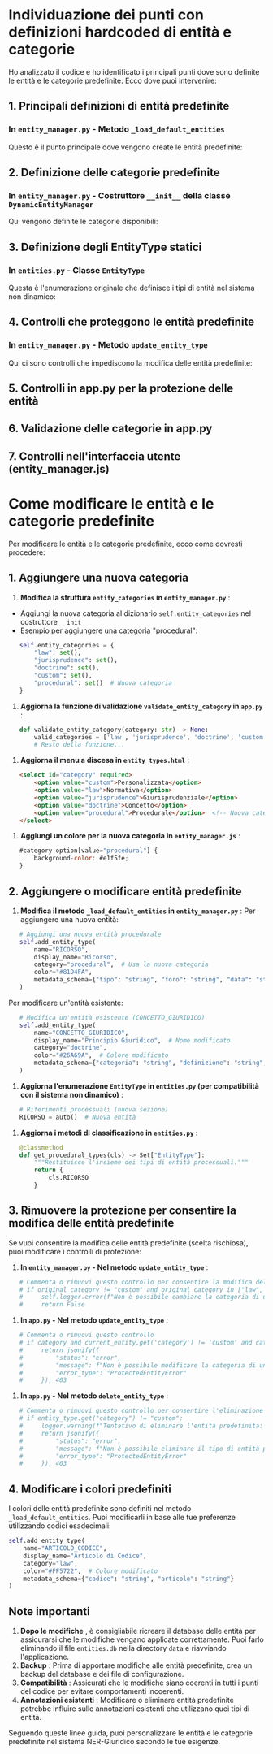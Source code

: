 # Individuazione dei punti con definizioni hardcoded di entità e categorie

Ho analizzato il codice e ho identificato i principali punti dove sono definite le entità e le categorie predefinite. Ecco dove puoi intervenire:

## 1. Principali definizioni di entità predefinite

### In `entity_manager.py` - Metodo `_load_default_entities`

Questo è il punto principale dove vengono create le entità predefinite:

## 2. Definizione delle categorie predefinite

### In `entity_manager.py` - Costruttore `__init__` della classe `DynamicEntityManager`

Qui vengono definite le categorie disponibili:

## 3. Definizione degli EntityType statici

### In `entities.py` - Classe `EntityType`

Questa è l'enumerazione originale che definisce i tipi di entità nel sistema non dinamico:

## 4. Controlli che proteggono le entità predefinite

### In `entity_manager.py` - Metodo `update_entity_type`

Qui ci sono controlli che impediscono la modifica delle entità predefinite:

## 5. Controlli in app.py per la protezione delle entità

## 6. Validazione delle categorie in app.py

## 7. Controlli nell'interfaccia utente (entity_manager.js)

# Come modificare le entità e le categorie predefinite

Per modificare le entità e le categorie predefinite, ecco come dovresti procedere:

## 1. Aggiungere una nuova categoria

1. **Modifica la struttura `entity_categories` in `entity_manager.py`** :

* Aggiungi la nuova categoria al dizionario `self.entity_categories` nel costruttore `__init__`
* Esempio per aggiungere una categoria "procedural":

```python
   self.entity_categories = {
       "law": set(),
       "jurisprudence": set(),
       "doctrine": set(),
       "custom": set(),
       "procedural": set()  # Nuova categoria
   }
```

1. **Aggiorna la funzione di validazione `validate_entity_category` in `app.py`** :

```python
   def validate_entity_category(category: str) -> None:
       valid_categories = ['law', 'jurisprudence', 'doctrine', 'custom', 'procedural']  # Aggiunta nuova categoria
       # Resto della funzione...
```

1. **Aggiorna il menu a discesa in `entity_types.html`** :

```html
   <select id="category" required>
       <option value="custom">Personalizzata</option>
       <option value="law">Normativa</option>
       <option value="jurisprudence">Giurisprudenziale</option>
       <option value="doctrine">Concetto</option>
       <option value="procedural">Procedurale</option>  <!-- Nuova categoria -->
   </select>
```

1. **Aggiungi un colore per la nuova categoria in `entity_manager.js`** :

```javascript
   #category option[value="procedural"] {
       background-color: #e1f5fe;
   }
```

## 2. Aggiungere o modificare entità predefinite

1. **Modifica il metodo `_load_default_entities` in `entity_manager.py`** :
   Per aggiungere una nuova entità:

```python
   # Aggiungi una nuova entità procedurale
   self.add_entity_type(
       name="RICORSO",
       display_name="Ricorso",
       category="procedural",  # Usa la nuova categoria
       color="#81D4FA",
       metadata_schema={"tipo": "string", "foro": "string", "data": "string"}
   )
```

   Per modificare un'entità esistente:

```python
   # Modifica un'entità esistente (CONCETTO_GIURIDICO)
   self.add_entity_type(
       name="CONCETTO_GIURIDICO",
       display_name="Principio Giuridico",  # Nome modificato
       category="doctrine",
       color="#26A69A",  # Colore modificato
       metadata_schema={"categoria": "string", "definizione": "string", "fonte": "string"}  # Schema modificato
   )
```

1. **Aggiorna l'enumerazione `EntityType` in `entities.py` (per compatibilità con il sistema non dinamico)** :

```python
   # Riferimenti processuali (nuova sezione)
   RICORSO = auto()  # Nuova entità
```

1. **Aggiorna i metodi di classificazione in `entities.py`** :

```python
   @classmethod
   def get_procedural_types(cls) -> Set["EntityType"]:
       """Restituisce l'insieme dei tipi di entità processuali."""
       return {
           cls.RICORSO
       }
```

## 3. Rimuovere la protezione per consentire la modifica delle entità predefinite

Se vuoi consentire la modifica delle entità predefinite (scelta rischiosa), puoi modificare i controlli di protezione:

1. **In `entity_manager.py` - Nel metodo `update_entity_type`** :

```python
   # Commenta o rimuovi questo controllo per consentire la modifica della categoria
   # if original_category != "custom" and original_category in ["law", "jurisprudence", "doctrine"]:
   #     self.logger.error(f"Non è possibile cambiare la categoria di un'entità predefinita: {name}")
   #     return False
```

1. **In `app.py` - Nel metodo `update_entity_type`** :

```python
   # Commenta o rimuovi questo controllo
   # if category and current_entity.get('category') != 'custom' and category != current_entity.get('category'):
   #     return jsonify({
   #         "status": "error", 
   #         "message": f"Non è possibile modificare la categoria di un'entità predefinita: {name}",
   #         "error_type": "ProtectedEntityError"
   #     }), 403
```

1. **In `app.py` - Nel metodo `delete_entity_type`** :

```python
   # Commenta o rimuovi questo controllo per consentire l'eliminazione
   # if entity_type.get("category") != "custom":
   #     logger.warning(f"Tentativo di eliminare l'entità predefinita: {name}")
   #     return jsonify({
   #         "status": "error", 
   #         "message": f"Non è possibile eliminare il tipo di entità predefinito '{name}'",
   #         "error_type": "ProtectedEntityError"
   #     }), 403
```

## 4. Modificare i colori predefiniti

I colori delle entità predefinite sono definiti nel metodo `_load_default_entities`. Puoi modificarli in base alle tue preferenze utilizzando codici esadecimali:

```python
self.add_entity_type(
    name="ARTICOLO_CODICE",
    display_name="Articolo di Codice",
    category="law",
    color="#FF5722",  # Colore modificato
    metadata_schema={"codice": "string", "articolo": "string"}
)
```

## Note importanti

1. **Dopo le modifiche** , è consigliabile ricreare il database delle entità per assicurarsi che le modifiche vengano applicate correttamente. Puoi farlo eliminando il file `entities.db` nella directory `data` e riavviando l'applicazione.
2. **Backup** : Prima di apportare modifiche alle entità predefinite, crea un backup del database e dei file di configurazione.
3. **Compatibilità** : Assicurati che le modifiche siano coerenti in tutti i punti del codice per evitare comportamenti incoerenti.
4. **Annotazioni esistenti** : Modificare o eliminare entità predefinite potrebbe influire sulle annotazioni esistenti che utilizzano quei tipi di entità.

Seguendo queste linee guida, puoi personalizzare le entità e le categorie predefinite nel sistema NER-Giuridico secondo le tue esigenze.
